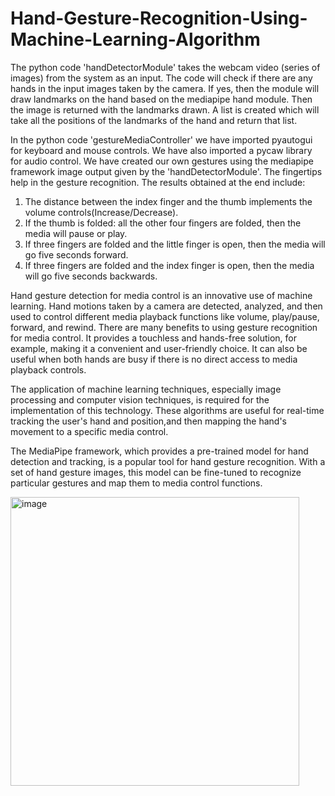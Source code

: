 # Hand-Gesture-Recognition-Using-Machine-Learning-Algorithm
The python code 'handDetectorModule' takes the webcam video (series of images) from the system as an input. The code will check if there are any hands in the input images taken by the camera. If yes, then the module will draw landmarks on the hand based on the mediapipe hand module. Then the image is returned with the landmarks drawn. A list is created which will take all the positions of the landmarks of the hand and return that list.

In the python code 'gestureMediaController' we have imported pyautogui for keyboard and mouse controls. We have also imported a pycaw library for audio control. We have created our own gestures using the mediapipe framework image output given by the 'handDetectorModule'. The fingertips help in the gesture recognition. The results obtained at the end include:
1. The distance between the index finger and the thumb implements the volume controls(Increase/Decrease).
2. If the thumb is folded:
    all the other four fingers are folded, then the media will pause or play.
3. If three fingers are folded and the little finger is open, then the media will go five seconds forward.
4. If three fingers are folded and the index finger is open, then the media will go five seconds backwards.

Hand gesture detection for media control is an innovative use of machine learning. Hand motions taken by a camera are detected, analyzed, and then used to control different media playback functions like volume, play/pause, forward, and rewind.
There are many benefits to using gesture recognition for media control. It provides a touchless and hands-free solution, for example, making it a convenient and user-friendly choice. It can also be useful when both hands are busy if there is no direct access to media playback controls.

The application of machine learning techniques, especially image processing and computer vision techniques, is required for the implementation of this technology. These algorithms are useful for real-time tracking the user's hand and position,and then mapping the hand's movement to a specific media control.

The MediaPipe framework, which provides a pre-trained model for hand detection and tracking, is a popular tool for hand gesture recognition. With a set of hand gesture images, this model can be fine-tuned to recognize particular gestures and map them to media control functions.


<img width="462" alt="image" src="https://github.com/KhushiGK/Hand-Gesture-Recognition-Using-Machine-Learning-Algorithm/assets/82925917/1212f81c-106d-4c33-99e7-db8f6dc28812">
